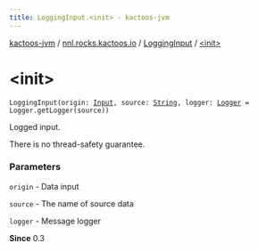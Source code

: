 ```yaml
---
title: LoggingInput.<init> - kactoos-jvm
---
```


[kactoos-jvm](../../index.html) / [nnl.rocks.kactoos.io](../index.html) / [LoggingInput](index.html) / [&lt;init&gt;](./-init-.html)

# &lt;init&gt;

`LoggingInput(origin: `[`Input`](../../nnl.rocks.kactoos/-input/index.html)`, source: `[`String`](https://kotlinlang.org/api/latest/jvm/stdlib/kotlin/-string/index.html)`, logger: `[`Logger`](http://docs.oracle.com/javase/8/docs/api/java/util/logging/Logger.html)` = Logger.getLogger(source))`

Logged input.

There is no thread-safety guarantee.

### Parameters

`origin` - Data input

`source` - The name of source data

`logger` - Message logger

**Since**
0.3

